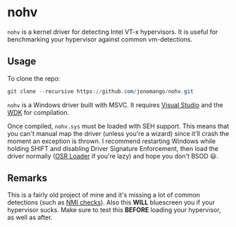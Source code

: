 # nohv

`nohv` is a kernel driver for detecting Intel VT-x hypervisors. It is useful for benchmarking your hypervisor against common vm-detections.

## Usage

To clone the repo:

```powershell
git clone --recursive https://github.com/jonomango/nohv.git
```

`nohv` is a Windows driver built with MSVC. It requires 
[Visual Studio](https://visualstudio.microsoft.com/downloads/) and the
[WDK](https://docs.microsoft.com/en-us/windows-hardware/drivers/download-the-wdk) for compilation.

Once compiled, `nohv.sys` must be loaded with SEH support. This means that you can't manual map 
the driver (unless you're a wizard) since it'll crash the moment an exception is thrown. I recommend 
restarting Windows while holding SHIFT and disabling Driver Signature Enforcement, then load the
driver normally ([OSR Loader](https://www.osronline.com/article.cfm%5Earticle=157.htm) if you're lazy) 
and hope you don't BSOD :smiley:.

## Remarks

This is a fairly old project of mine and it's missing a lot of common detections (such as 
[NMI checks](https://www.unknowncheats.me/forum/c-and-c-/390593-vm-escape-via-nmi.html)). Also this
**WILL** bluescreen you if your hypervisor sucks. Make sure to test this **BEFORE** loading your
hypervisor, as well as after.

